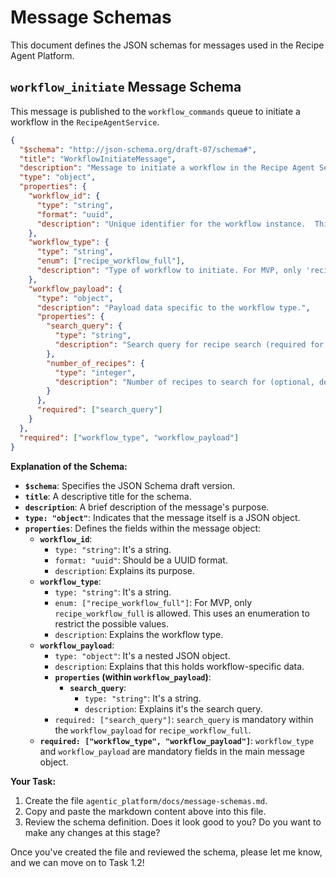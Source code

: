 # Message Schemas

This document defines the JSON schemas for messages used in the Recipe Agent Platform.

## `workflow_initiate` Message Schema

This message is published to the `workflow_commands` queue to initiate a workflow in the `RecipeAgentService`.

```json
{
  "$schema": "http://json-schema.org/draft-07/schema#",
  "title": "WorkflowInitiateMessage",
  "description": "Message to initiate a workflow in the Recipe Agent Service",
  "type": "object",
  "properties": {
    "workflow_id": {
      "type": "string",
      "format": "uuid",
      "description": "Unique identifier for the workflow instance.  This can be pre-generated by the API or generated by the RecipeAgentService if not provided."
    },
    "workflow_type": {
      "type": "string",
      "enum": ["recipe_workflow_full"],
      "description": "Type of workflow to initiate. For MVP, only 'recipe_workflow_full' is supported."
    },
    "workflow_payload": {
      "type": "object",
      "description": "Payload data specific to the workflow type.",
      "properties": {
        "search_query": {
          "type": "string",
          "description": "Search query for recipe search (required for recipe_workflow_full)."
        },
        "number_of_recipes": {
          "type": "integer",
          "description": "Number of recipes to search for (optional, default is 10)."
        }
      },
      "required": ["search_query"]
    }
  },
  "required": ["workflow_type", "workflow_payload"]
}
```

**Explanation of the Schema:**

*   **`$schema`**:  Specifies the JSON Schema draft version.
*   **`title`**:  A descriptive title for the schema.
*   **`description`**:  A brief description of the message's purpose.
*   **`type: "object"`**:  Indicates that the message itself is a JSON object.
*   **`properties`**:  Defines the fields within the message object:
    *   **`workflow_id`**:
        *   `type: "string"`:  It's a string.
        *   `format: "uuid"`:  Should be a UUID format.
        *   `description`:  Explains its purpose.
    *   **`workflow_type`**:
        *   `type: "string"`:  It's a string.
        *   `enum: ["recipe_workflow_full"]`:  For MVP, only `recipe_workflow_full` is allowed.  This uses an enumeration to restrict the possible values.
        *   `description`: Explains the workflow type.
    *   **`workflow_payload`**:
        *   `type: "object"`:  It's a nested JSON object.
        *   `description`:  Explains that this holds workflow-specific data.
        *   **`properties` (within `workflow_payload`)**:
            *   **`search_query`**:
                *   `type: "string"`: It's a string.
                *   `description`: Explains it's the search query.
        *   `required: ["search_query"]`:  `search_query` is mandatory within the `workflow_payload` for `recipe_workflow_full`.
    *   **`required: ["workflow_type", "workflow_payload"]`**:  `workflow_type` and `workflow_payload` are mandatory fields in the main message object.

**Your Task:**

1.  Create the file `agentic_platform/docs/message-schemas.md`.
2.  Copy and paste the markdown content above into this file.
3.  Review the schema definition. Does it look good to you?  Do you want to make any changes at this stage?

Once you've created the file and reviewed the schema, please let me know, and we can move on to Task 1.2!